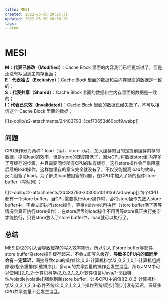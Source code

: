 ```yaml
---
title: MESI
created: 2022-05-30 20:25:31
updated: 2022-05-30 20:30:26
tags: 
- atom
---
```

# MESI

**M：代表已修改（Modified）**：Cache Block 里面的内容我们已经更新过了，但是还没有写回到主内存里面；  
**E：代表独占（Exclusive）**：Cache Block 里面的数据和主内存里面的数据是一致的；  
**S：代表共享（Shared）**：Cache Block 里面的数据和主内存里面的数据是一致的；  
**I：代表已失效（Invalidated）**：Cache Block 里面的数据已经失效了，不可以相信这个 Cache Block 里面的数据；

![[z-oblib/z2-attachments/24483793-3cef70653d60cdf9.webp]]

## 问题
CPU操作分为两种：load（读）、store（写），加入缓存的目的是提前缓存内存的数据，提高load的效率，但是store的速度降低了，因为CPU将数据store到内存多了写缓存的步骤，并且需要同步所有CPU的私有缓存。这样store操作会严重阻塞后续的load操作，这样加缓存的意义完全就没有了，不仅没能提高load的效率，反而阻塞了load。为了解决load被阻塞的问题，在CPU中加入了新的组件store buffer（写队列）；

![[z-oblib/z2-attachments/24483793-80300b10191392a0.webp]]
每个CPU都有一个store buffer，当CPU需要执行store操作时，会将store操作先放入store buffer中，不会立即执行store操作，等待`合适的时机`再执行（store buffer满了等等情况会真正执行store操作），在store后面的load操作不用再等store真正执行完毕才能执行，只要store放入了store buffer中，load就可以执行了。

## 总结

MESI协议的引入会导致缓存的写入效率降低，所以引入了store buffer等部件，store buffer将store操作缓存起来，不会立即写入缓存，**导致多CPU内的值同步会有一定延迟**，间接导致cpu的操作[[2_0_2-计算机科学/2_0_2_1_0_1-计算机组成原理/指令重排序|重排序]]，多cpu的共享变量的操作会发生混乱，所以JMM中可以使用[[2_0_2-计算机科学/2_0_2_1_2_0-软件语言/Java/1-高级特性/volatile|volatile]]强制刷新store buffer，让多CPU中的值[[2_0_2-计算机科学/2_0_2_1_2_3-软件系统/2_0_2_1_2_3_1-操作系统/同步|同步]]没有延迟，保证多CPU共享变量不会发生混乱。
